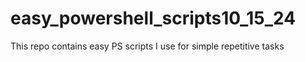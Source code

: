 # easy_powershell_scripts10_15_24
This repo contains easy PS scripts I use for simple repetitive tasks
